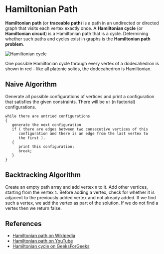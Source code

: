 # Hamiltonian Path

**Hamiltonian path** (or **traceable path**) is a path in an 
undirected or directed graph that visits each vertex exactly once. 
A **Hamiltonian cycle** (or **Hamiltonian circuit**) is a 
Hamiltonian path that is a cycle. Determining whether such paths 
and cycles exist in graphs is the **Hamiltonian path problem**.

![Hamiltonian cycle](https://upload.wikimedia.org/wikipedia/commons/6/6c/Hamiltonian_path_3d.svg)

One possible Hamiltonian cycle through every vertex of a 
dodecahedron is shown in red – like all platonic solids, the 
dodecahedron is Hamiltonian.

## Naive Algorithm

Generate all possible configurations of vertices and print a 
configuration that satisfies the given constraints. There 
will be `n!` (n factorial) configurations.

```
while there are untried configurations
{
   generate the next configuration
   if ( there are edges between two consecutive vertices of this
      configuration and there is an edge from the last vertex to 
      the first ).
   {
      print this configuration;
      break;
   }
}
```

## Backtracking Algorithm

Create an empty path array and add vertex `0` to it. Add other 
vertices, starting from the vertex `1`. Before adding a vertex, 
check for whether it is adjacent to the previously added vertex 
and not already added. If we find such a vertex, we add the 
vertex as part of the solution. If we do not find a vertex 
then we return false.

## References

- [Hamiltonian path on Wikipedia](https://en.wikipedia.org/wiki/Hamiltonian_path)
- [Hamiltonian path on YouTube](https://www.youtube.com/watch?v=dQr4wZCiJJ4)
- [Hamiltonian cycle on GeeksForGeeks](https://www.geeksforgeeks.org/backtracking-set-7-hamiltonian-cycle/)
